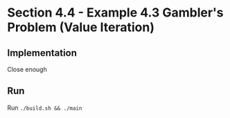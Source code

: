 # Section 4.4 - Example 4.3 Gambler's Problem (Value Iteration)

## Implementation
Close enough

## Run
Run `./build.sh && ./main`
